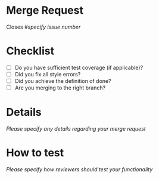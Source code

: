 # Merge Request
Closes #*specify issue number*

# Checklist
* [ ] Do you have sufficient test coverage (if applicable)?
* [ ] Did you fix all style errors?
* [ ] Did you achieve the definition of done?
* [ ] Are you merging to the right branch?

# Details
*Please specify any details regarding your merge request*

# How to test
*Please specify how reviewers should test your functionality* 